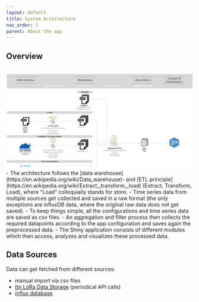 ```yaml
---
layout: default
title: System Architecture
nav_order: 1
parent: About the app
---
```


## Overview
<br>
<img src="https://raw.githubusercontent.com/hslu-ige-laes/lcm/master/docs/assets/images/systemArchitecture_01.PNG" alt="Application architecture" onclick="window.open('https://raw.githubusercontent.com/hslu-ige-laes/lcm/master/docs/assets/images/systemArchitecture_01.PNG', '_blank');" />
<br>
- The architecture follows the [data warehouse](https://en.wikipedia.org/wiki/Data_warehouse)- and [ETL principle](https://en.wikipedia.org/wiki/Extract,_transform,_load) (Extract, Transform, Load), where "Load" colloquially stands for store.
- Time series data from multiple sources get collected and saved in a raw format (the only exceptions are influxDB data, where the original raw data does not get saved).
- To keep things simple, all the configurations and time series data are saved as csv files.
- An aggregation and filter process then collects the required datapoints according to the app configuration and saves again the preprocessed data.
- The Shiny application consists of different modules which then access, analyzes and visualizes these processed data.

## Data Sources
Data can get fetched from different sources:
- manual import via csv files
- [ttn LoRa Data Storage](https://www.thethingsnetwork.org/docs/applications/storage/) (periodical API calls)
- [influx database](https://docs.influxdata.com/influxdb/)
